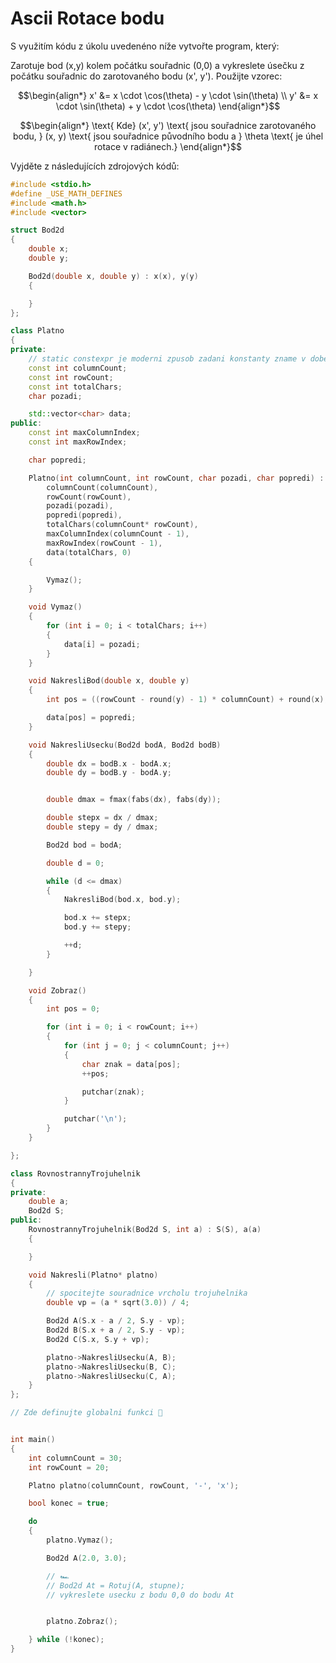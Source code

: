 # Ascii Rotace bodu

S využitím kódu z úkolu uvedenéno níže vytvořte program, který:

Zarotuje bod (x,y) kolem počátku souřadnic (0,0) a vykreslete úsečku z počátku souřadnic do zarotovaného bodu (x', y'). Použijte vzorec:

$$\begin{align*}
x' &= x \cdot \cos(\theta) - y \cdot \sin(\theta) \\
y' &= x \cdot \sin(\theta) + y \cdot \cos(\theta)
\end{align*}$$

$$\begin{align*}
\text{ Kde} (x', y') \text{ jsou souřadnice zarotovaného bodu, }
(x, y) \text{ jsou souřadnice původního bodu a }
\theta \text{ je úhel rotace v radiánech.}
\end{align*}$$

Vyjděte z následujících zdrojových kódů:

```cpp
#include <stdio.h>
#define _USE_MATH_DEFINES
#include <math.h>
#include <vector>

struct Bod2d
{
    double x;
    double y;

    Bod2d(double x, double y) : x(x), y(y)
    {

    }
};

class Platno
{
private:
    // static constexpr je moderni zpusob zadani konstanty zname v dobe prekladu
    const int columnCount;
    const int rowCount;
    const int totalChars;
    char pozadi;

    std::vector<char> data;
public:
    const int maxColumnIndex;
    const int maxRowIndex;

    char popredi;

    Platno(int columnCount, int rowCount, char pozadi, char popredi) :
        columnCount(columnCount),
        rowCount(rowCount),
        pozadi(pozadi),
        popredi(popredi),
        totalChars(columnCount* rowCount),
        maxColumnIndex(columnCount - 1),
        maxRowIndex(rowCount - 1),
        data(totalChars, 0)
    {

        Vymaz();
    }

    void Vymaz()
    {
        for (int i = 0; i < totalChars; i++)
        {
            data[i] = pozadi;
        }
    }

    void NakresliBod(double x, double y)
    {
        int pos = ((rowCount - round(y) - 1) * columnCount) + round(x);

        data[pos] = popredi;
    }

    void NakresliUsecku(Bod2d bodA, Bod2d bodB)
    {
        double dx = bodB.x - bodA.x;
        double dy = bodB.y - bodA.y;


        double dmax = fmax(fabs(dx), fabs(dy));

        double stepx = dx / dmax;
        double stepy = dy / dmax;

        Bod2d bod = bodA;

        double d = 0;

        while (d <= dmax)
        {
            NakresliBod(bod.x, bod.y);

            bod.x += stepx;
            bod.y += stepy;

            ++d;
        }

    }

    void Zobraz()
    {
        int pos = 0;

        for (int i = 0; i < rowCount; i++)
        {
            for (int j = 0; j < columnCount; j++)
            {
                char znak = data[pos];
                ++pos;

                putchar(znak);
            }

            putchar('\n');
        }
    }

};

class RovnostrannyTrojuhelnik
{
private:
    double a;
    Bod2d S;
public:
    RovnostrannyTrojuhelnik(Bod2d S, int a) : S(S), a(a)
    {

    }

    void Nakresli(Platno* platno)
    {
        // spocitejte souradnice vrcholu trojuhelnika
        double vp = (a * sqrt(3.0)) / 4;

        Bod2d A(S.x - a / 2, S.y - vp);
        Bod2d B(S.x + a / 2, S.y - vp);
        Bod2d C(S.x, S.y + vp);

        platno->NakresliUsecku(A, B);
        platno->NakresliUsecku(B, C);
        platno->NakresliUsecku(C, A);
    }
};

// Zde definujte globalni funkci 🚀


int main()
{
    int columnCount = 30;
    int rowCount = 20;

    Platno platno(columnCount, rowCount, '-', 'x');

    bool konec = true;

    do
    {
        platno.Vymaz();

        Bod2d A(2.0, 3.0);

        // 🏎
        // Bod2d At = Rotuj(A, stupne);
        // vykreslete usecku z bodu 0,0 do bodu At


        platno.Zobraz();

    } while (!konec);
}
```
